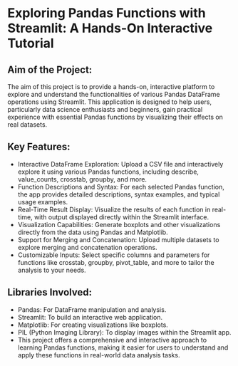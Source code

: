 # Exploring Pandas Functions with Streamlit: A Hands-On Interactive Tutorial

## Aim of the Project:
The aim of this project is to provide a hands-on, interactive platform to explore and understand the functionalities of various Pandas DataFrame operations using Streamlit. This application is designed to help users, particularly data science enthusiasts and beginners, gain practical experience with essential Pandas functions by visualizing their effects on real datasets.

## Key Features:
- Interactive DataFrame Exploration: Upload a CSV file and interactively explore it using various Pandas functions, including describe, value_counts, crosstab, groupby, and more.
- Function Descriptions and Syntax: For each selected Pandas function, the app provides detailed descriptions, syntax examples, and typical usage examples.
- Real-Time Result Display: Visualize the results of each function in real-time, with output displayed directly within the Streamlit interface.
- Visualization Capabilities: Generate boxplots and other visualizations directly from the data using Pandas and Matplotlib.
- Support for Merging and Concatenation: Upload multiple datasets to explore merging and concatenation operations.
- Customizable Inputs: Select specific columns and parameters for functions like crosstab, groupby, pivot_table, and more to tailor the analysis to your needs.
  
## Libraries Involved:
- Pandas: For DataFrame manipulation and analysis.
- Streamlit: To build an interactive web application.
- Matplotlib: For creating visualizations like boxplots.
- PIL (Python Imaging Library): To display images within the Streamlit app.
- This project offers a comprehensive and interactive approach to learning Pandas functions, making it easier for users to understand and apply these functions in real-world data analysis tasks.

